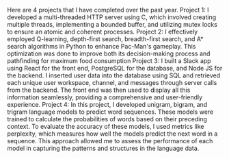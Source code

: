 Here are 4 projects that I have completed over the past year. 
Project 1: I developed a multi-threaded HTTP server using C, which involved creating multiple threads, implementing a bounded buffer, and utilizing mutex locks to ensure an atomic and coherent processes. 
Project 2: I effectively employed Q-learning, depth-first search, breadth-first search, and A* search algorithms in Python to enhance Pac-Man's gameplay. This optimization was done to improve both its decision-making process and pathfinding for maximum food consumption
Project 3: I built a Slack app using React for the front end, PostgreSQL for the database, and Node JS for the backend. I inserted user data into the database using SQL and retrieved each unique user workspace, channel, and messages through server calls from the backend. The front end was then used to display all this information seamlessly, providing a comprehensive and user-friendly experience.
Project 4: In this project, I developed unigram, bigram, and trigram language models to predict word sequences. These models were trained to calculate the probabilities of words based on their preceding context. To evaluate the accuracy of these models, I used metrics like perplexity, which measures how well the models predict the next word in a sequence. This approach allowed me to assess the performance of each model in capturing the patterns and structures in the language data.
